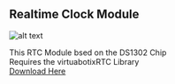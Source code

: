## Realtime Clock Module

![alt text](https://virtuabotix-virtuabotixllc.netdna-ssl.com/core/wp-content/uploads/2014/01/IMG_0331-296x250.jpg "RTC Module")

This RTC Module bsed on the DS1302 Chip <BR>
Requires the virtuabotixRTC Library <BR>
[Download Here](https://virtuabotix-virtuabotixllc.netdna-ssl.com/core/wp-content/uploads/2014/01/virtuabotixRTC.zip)
